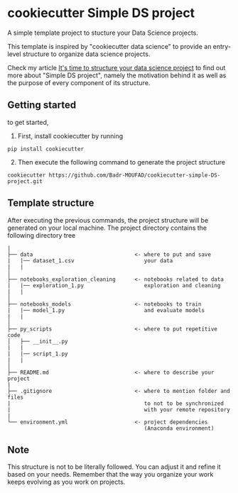 # cookiecutter Simple DS project

A simple template project to stucture your Data Science projects.

This template is inspired by "cookiecutter data science" to provide an entry-level structure to organize data science projects.

Check my article [It's time to structure your data science project](https://towardsdatascience.com/its-time-to-structure-your-data-science-project-1fa064fbe46) to find out more about "Simple DS project", namely the motivation behind it as well as the purpose of every component of its structure.



## Getting started

to get started,

1. First, install cookiecutter by running
```
pip install cookiecutter
```

2. Then execute the following command to generate the project structure
```
cookiecutter https://github.com/Badr-MOUFAD/cookiecutter-simple-DS-project.git
```


## Template structure

After executing the previous commands, the project structure will be generated on your local machine.
The project directory contains the following directory tree


```
|
├── data                                <- where to put and save 
|   |── dataset_1.csv                      your data
|   |
│
├── notebooks_exploration_cleaning      <- notebooks related to data
|   |── exploration_1.py                   exploration and cleaning
|   |  
│
├── notebooks_models                    <- notebooks to train
|   |── model_1.py                         and evaluate models
|   |                                                        
│
├── py_scripts                          <- where to put repetitive code
│   ├── __init__.py                        
|   |
|   |── script_1.py
|   |
│
├── README.md                           <- where to describe your project
|
├── .gitignore                          <- where to mention folder and files 
|                                          to not to be synchronized 
|                                          with your remote repository
|                                           
└── environment.yml                     <- project dependencies
                                           (Anaconda environment)
```


## Note

This structure is not to be literally followed. You can adjust it and refine it based on your needs. Remember that the way you organize your work keeps evolving as you work on projects.

